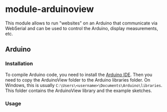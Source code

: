 # module-arduinoview

This module allows to run "websites" on an Arduino that communicate via WebSerial and can be used to control the Arduino, display measurements, etc.




## Arduino

### Installation

To compile Arduino code, you need to install the [Arduino IDE](https://www.arduino.cc/en/software).
Then you need to copy the ArduinoView folder to the Arduino libraries folder. On Windows, this is usually `C:\Users\<username>\Documents\Arduino\libraries`.
This folder contains the ArduinoView library and the example sketches.

### Usage